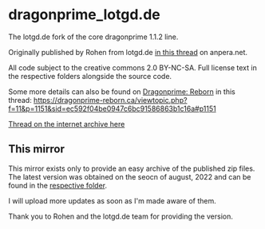# dragonprime_lotgd.de
The lotgd.de fork of the core dragonprime 1.1.2 line.

Originally published by Rohen from lotgd.de [in this thread](http://anpera.homeip.net/phpbb3/viewtopic.php?f=25&t=5608) on anpera.net.

All code subject to the creative commons 2.0 BY-NC-SA. Full license text in the respective folders alongside the source code.

Some more details can also be found on [Dragonprime: Reborn](https://dragonprime-reborn.ca) in this thread: 
https://dragonprime-reborn.ca/viewtopic.php?f=11&p=1151&sid=ec592f04be0947c6bc91586863b1c16a#p1151 

[Thread on the internet archive here](https://web.archive.org/web/20220802130557/https://dragonprime-reborn.ca/viewtopic.php?f=11&p=1151&sid=ec592f04be0947c6bc91586863b1c16a)

## This mirror

This mirror exists only to provide an easy archive of the published zip files. The latest version was obtained on the seocn of august, 2022 and can be found in the  [respective folder](./2022-08-02/).

I will upload more updates as soon as I'm made aware of them.

Thank you to Rohen and the lotgd.de team for providing the version.